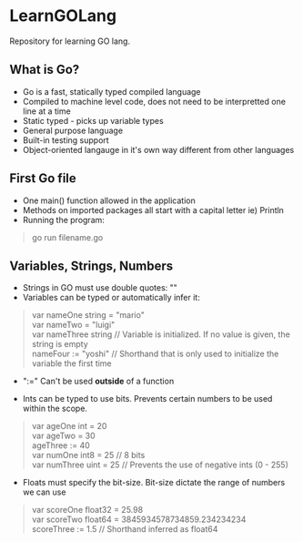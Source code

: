 # LearnGOLang
Repository for learning GO lang.

## What is Go?
- Go is a fast, statically typed compiled language
- Compiled to machine level code, does not need to be interpretted one line at a time
- Static typed - picks up variable types
- General purpose language
- Built-in testing support
- Object-oriented langauge in it's own way different from other languages

## First Go file
- One main() function allowed in the application
- Methods on imported packages all start with a capital letter ie) Println
- Running the program: 
> go run filename.go

## Variables, Strings, Numbers
- Strings in GO must use double quotes: ""
- Variables can be typed or automatically infer it:
> var nameOne string = "mario"  
> var nameTwo = "luigi"  
> var nameThree string // Variable is initialized. If no value is given, the string is empty  
> nameFour := "yoshi" // Shorthand that is only used to initialize the variable the first time  

- ":=" Can't be used **outside** of a function

- Ints can be typed to use bits. Prevents certain numbers to be used within the scope.
> var ageOne int = 20  
> var ageTwo = 30  
> ageThree := 40  
> var numOne int8 = 25 // 8 bits  
> var numThree uint = 25 // Prevents the use of negative ints (0 - 255)

- Floats must specify the bit-size. Bit-size dictate the range of numbers we can use
> var scoreOne float32 = 25.98  
> var scoreTwo float64 = 3845934578734859.234234234  
> scoreThree := 1.5 // Shorthand inferred as float64  
